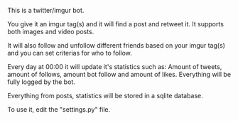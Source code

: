 This is a twitter/imgur bot.

You give it an imgur tag(s) and it will find a post and retweet it.
It supports both images and video posts.

It will also follow and unfollow different friends based on your imgur tag(s) and you can set criterias for who to follow.

Every day at 00:00 it will update it's statistics such as: Amount of tweets, amount of follows, amount bot follow and amount of likes.
Everything will be fully logged by the bot.

Everything from posts, statistics will be stored in a sqlite database.

To use it, edit the "settings.py" file.
